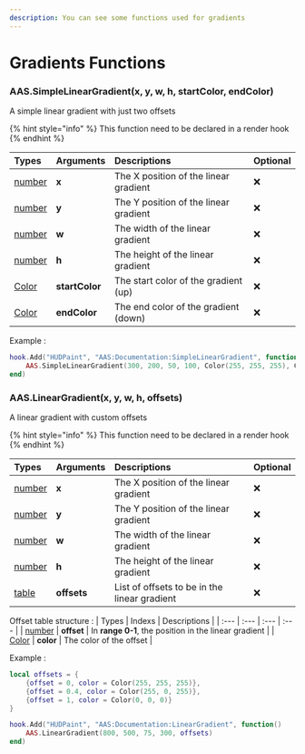 ```yaml
---
description: You can see some functions used for gradients
---
```

# Gradients Functions

### AAS.SimpleLinearGradient(x, y, w, h, startColor, endColor)
A simple linear gradient with just two offsets

{% hint style="info" %}
This function need to be declared in a render hook
{% endhint %}

| Types | Arguments | Descriptions | Optional |
| :--- | :--- | :--- | :--- |
| [number](https://www.lua.org/pil/2.3.html) | **x** | The X position of the linear gradient | ❌ |
| [number](https://www.lua.org/pil/2.3.html) | **y** | The Y position of the linear gradient | ❌ |
| [number](https://www.lua.org/pil/2.3.html) | **w** | The width of the linear gradient | ❌ |
| [number](https://www.lua.org/pil/2.3.html) | **h** | The height of the linear gradient | ❌ |
| [Color](https://wiki.facepunch.com/gmod/Color) | **startColor** | The start color of the gradient (up) | ❌ |
| [Color](https://wiki.facepunch.com/gmod/Color) | **endColor** | The end color of the gradient (down) | ❌ |

Example :

```lua
hook.Add("HUDPaint", "AAS:Documentation:SimpleLinearGradient", function()
    AAS.SimpleLinearGradient(300, 200, 50, 100, Color(255, 255, 255), Color(0, 0, 0))
end)
```

### AAS.LinearGradient(x, y, w, h, offsets)
A linear gradient with custom offsets

{% hint style="info" %}
This function need to be declared in a render hook
{% endhint %}

| Types | Arguments | Descriptions | Optional |
| :--- | :--- | :--- | :--- |
| [number](https://www.lua.org/pil/2.3.html) | **x** | The X position of the linear gradient | ❌ |
| [number](https://www.lua.org/pil/2.3.html) | **y** | The Y position of the linear gradient | ❌ |
| [number](https://www.lua.org/pil/2.3.html) | **w** | The width of the linear gradient | ❌ |
| [number](https://www.lua.org/pil/2.3.html) | **h** | The height of the linear gradient | ❌ |
| [table](https://www.lua.org/pil/2.5.html) | **offsets** | List of offsets to be in the linear gradient | ❌ |

Offset table structure :
| Types | Indexs | Descriptions |
| :--- | :--- | :--- | :--- |
| [number](https://www.lua.org/pil/2.3.html) | **offset** | In **range 0-1**, the position in the linear gradient |
| [Color](https://wiki.facepunch.com/gmod/Color) | **color** | The color of the offset |

Example :

```lua
local offsets = {
    {offset = 0, color = Color(255, 255, 255)}, 
    {offset = 0.4, color = Color(255, 0, 255)}, 
    {offset = 1, color = Color(0, 0, 0)}
}

hook.Add("HUDPaint", "AAS:Documentation:LinearGradient", function()
    AAS.LinearGradient(800, 500, 75, 300, offsets)
end)
```